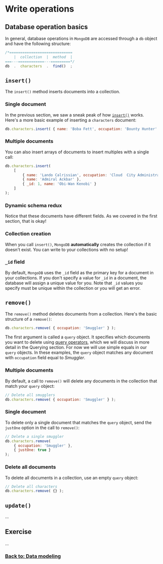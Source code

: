 Write operations
================

Database operation basics
-------------------------

In general, database operations in `MongoDB` are accessed through a `db` object and have the following structure:

```js
/*=============================
    |  collection  |  method  |
===---============---=========*/
db  .  characters  .  find()  ;
```


`insert()`
----------

The `insert()` method inserts documents into a collection.


### Single document ###

In the previous section, we saw a sneak peak of how [`insert()`](http://docs.mongodb.org/manual/reference/method/db.collection.insert/) works. Here's a more basic example of inserting a `characters` document:

```js
db.characters.insert( { name: 'Boba Fett', occupation: 'Bounty Hunter' } );
```


### Multiple documents ###

You can also insert arrays of documents to insert multiples with a single call:

```js
db.characters.insert(
    [
        { name: 'Lando Calrissian', occupation: 'Cloud  City Administrator' },
        { name: 'Admiral Ackbar' },
        { _id: 1, name: 'Obi-Wan Kenobi' }
    ]
);
```


### Dynamic schema redux ###

Notice that these documents have different fields. As we covered in the first section, that is okay!


### Collection creation ###

When you call `insert()`, `MongoDB` **automatically** creates the collection if it doesn't exist. You can write to your collections with no setup!


### `_id` field ###

By default, `MongoDB` uses the `_id` field as the primary key for a document in your collections. If you don't specify a value for `_id` in a document, the database will assign a unique value for you. Note that `_id` values you specify must be unique within the collection or you will get an error.


`remove()`
----------

The `remove()` method deletes documents from a collection. Here's the basic structure of a `remove()`:

```js
db.characters.remove( { occupation: 'Smuggler' } );
```

The first argument is called a `query` object. It specifies which documents you want to delete using [query operators](http://docs.mongodb.org/manual/reference/operator/query/), which we will discuss in more detail in the Querying section. For now we will use simple equals in our `query` objects. In these examples, the `query` object matches any document with `occupation` field equal to *Smuggler*.


### Multiple documents ###

By default, a call to `remove()` will delete any documents in the collection that match your `query` object:

```js
// Delete all smugglers
db.characters.remove( { occupation: 'Smuggler' } );
```


### Single document ###

To delete only a single document that matches the `query` object, send the `justOne` option in the call to `remove()`:

```js
// Delete a single smuggler
db.characters.remove(
    { occupation: 'Smuggler' },
    { justOne: true }
);
```


### Delete all documents ###

To delete all documents in a collection, use an empty `query` object:

```js
// Delete all characters
db.characters.remove( {} );
```


`update()`
----------

...


Exercise
--------

...


### [Back to: Data modeling](01-data-modeling.md) ###
